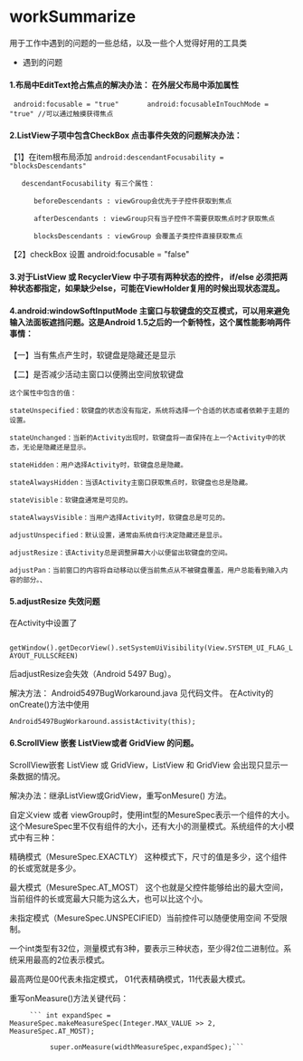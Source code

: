 # workSummarize
用于工作中遇到的问题的一些总结，以及一些个人觉得好用的工具类

- 遇到的问题

#### 1.布局中EditText抢占焦点的解决办法：  在外层父布局中添加属性

` android:focusable = "true"       android:focusableInTouchMode = "true" //可以通过触摸获得焦点`

#### 2.ListView子项中包含CheckBox 点击事件失效的问题解决办法： 

  【1】在item根布局添加 ` android:descendantFocusability = "blocksDescendants" `

       descendantFocusability 有三个属性：
  
          beforeDescendants : viewGroup会优先于子控件获取到焦点
      
          afterDescendants : viewGroup只有当子控件不需要获取焦点时才获取焦点
       
          blocksDescendants : viewGroup 会覆盖子类控件直接获取焦点
  
  【2】checkBox 设置  android:focusable = "false"

#### 3.对于ListView 或 RecyclerView 中子项有两种状态的控件， if/else 必须把两种状态都指定，如果缺少else，可能在ViewHolder复用的时候出现状态混乱。

#### 4.android:windowSoftInputMode  主窗口与软键盘的交互模式，可以用来避免输入法面板遮挡问题。这是Android 1.5之后的一个新特性，这个属性能影响两件事情： 

  【一】当有焦点产生时，软键盘是隐藏还是显示
  
  【二】是否减少活动主窗口以便腾出空间放软键盘
  
    这个属性中包含的值：
   
    stateUnspecified：软键盘的状态没有指定，系统将选择一个合适的状态或者依赖于主题的设置。
    
    stateUnchanged：当新的Activity出现时，软键盘将一直保持在上一个Activity中的状态，无论是隐藏还是显示。
       
    stateHidden：用户选择Activity时，软键盘总是隐藏。
       
    stateAlwaysHidden：当该Activity主窗口获取焦点时，软键盘也总是隐藏。
       
    stateVisible：软键盘通常是可见的。
       
    stateAlwaysVisible：当用户选择Activity时，软键盘总是可见的。
       
    adjustUnspecified：默认设置，通常由系统自行决定隐藏还是显示。
       
    adjustResize：该Activity总是调整屏幕大小以便留出软键盘的空间。
       
    adjustPan：当前窗口的内容将自动移动以便当前焦点从不被键盘覆盖，用户总能看到输入内容的部分。、
    
#### 5.adjustResize 失效问题

在Activity中设置了

` getWindow().getDecorView().setSystemUiVisibility(View.SYSTEM_UI_FLAG_LAYOUT_FULLSCREEN)`  

后adjustResize会失效（Android 5497 Bug）。

解决方法： Android5497BugWorkaround.java 见代码文件。 在Activity的onCreate()方法中使用

` Android5497BugWorkaround.assistActivity(this); `

#### 6.ScrollView 嵌套 ListView或者 GridView 的问题。
 
 ScrollView嵌套 ListView 或 GridView，ListView 和 GridView 会出现只显示一条数据的情况。
    
 解决办法：继承ListView或GridView，重写onMesure() 方法。
     
 自定义view 或者 viewGroup时，使用int型的MesureSpec表示一个组件的大小。这个MesureSpec里不仅有组件的大小，还有大小的测量模式。系统组件的大小模式中有三种：
   
   精确模式（MesureSpec.EXACTLY） 这种模式下，尺寸的值是多少，这个组件的长或宽就是多少。
      
   最大模式（MesureSpec.AT_MOST） 这个也就是父控件能够给出的最大空间，当前组件的长或宽最大只能为这么大，也可以比这个小。
      
   未指定模式（MesureSpec.UNSPECIFIED）当前控件可以随便使用空间 不受限制。
      
   一个int类型有32位，测量模式有3种，要表示三种状态，至少得2位二进制位。系统采用最高的2位表示模式。
   
   最高两位是00代表未指定模式， 01代表精确模式，11代表最大模式。

   重写onMeasure()方法关键代码：
   
         ``` int expandSpec = MeasureSpec.makeMeasureSpec(Integer.MAX_VALUE >> 2, MeasureSpec.AT_MOST);
         
              super.onMeasure(widthMeasureSpec,expandSpec);```
